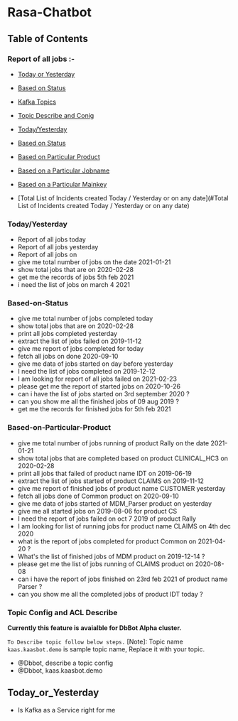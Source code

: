 # Rasa-Chatbot
## Table of Contents

### Report of all jobs :- 

- [Today or Yesterday](#Today_or_Yesterday)
- [Based on Status](#Based-on-Status)
- [Kafka Topics](#kafka-topics)
- [Topic Describe and Conig](#Topic_Describe_and_Conig)



- [Today/Yesterday](##Today/Yesterdayy)
- [Based on Status](##Based-on-Status)
- [Based on Particular Product](##Based-on-Particular-Product)
- [Based on a Particular Jobname](##Based-on-a-Particular-Jobname)
- [Based on a Particular Mainkey](##Based-on-a-Particular-Mainkey)
- [Total List of Incidents created Today / Yesterday or on any date](#Total List of Incidents created Today / Yesterday or on any date)

### Today/Yesterday
- Report of all jobs today
- Report of all jobs yesterday
- Report of all jobs on 
- give me total number of jobs on the date 2021-01-21
- show total jobs that are on 2020-02-28
- get me the records of jobs 5th feb 2021
- i need the list of jobs on march 4 2021

### Based-on-Status
- give me total number of jobs completed today 
- show total jobs that are on 2020-02-28 
- print all jobs completed yesterday 
- extract the list of jobs failed on 2019-11-12 
- give me report of jobs completed for today 
- fetch all jobs on done 2020-09-10 
- give me data of jobs started on day before yesterday 
- I need the list of jobs completed on 2019-12-12 
- I am looking for report of all jobs failed on 2021-02-23 
- please get me the report of started jobs on 2020-10-26 
- can i have the list of jobs started on 3rd september 2020 ?
- can you show me all the finished jobs of 09 aug 2019 ?
- get me the records for finished jobs for 5th feb 2021  


### Based-on-Particular-Product
- give me total number of jobs running of product Rally on the date 2021-01-21 
- show total jobs that are completed based on product CLINICAL_HC3 on 2020-02-28 
- print all jobs that failed of product name IDT on 2019-06-19 
- extract the list of jobs started of product CLAIMS on 2019-11-12 
- give me report of finished jobs of product name CUSTOMER yesterday 
- fetch all jobs done of Common product on 2020-09-10 
- give me data of jobs started of MDM_Parser product on yesterday 
- give me all started jobs on 2019-08-06 for product CS 
- I need the report of jobs failed on oct 7 2019 of product Rally 
- I am looking for list of running jobs for product name CLAIMS on 4th dec 2020 
- what is the report of jobs completed for product Common on 2021-04-20 ?
- What's the list of finished jobs of MDM product on 2019-12-14 ?
- please get me the list of jobs running of CLAIMS product on 2020-08-08 
- can i have the report of jobs finished on 23rd feb 2021 of product name Parser ?
- can you show me all the completed jobs of product IDT today ?


### Topic Config and ACL Describe

**Currently this feature is avaialble for DbBot Alpha cluster.**

`To Describe topic follow below steps.` [Note]: Topic name `kaas.kaasbot.demo` is sample topic name, Replace it with your topic.
- @Dbbot, describe a topic config
- @Dbbot, kaas.kaasbot.demo
## Today_or_Yesterday
- Is Kafka as a Service right for me
